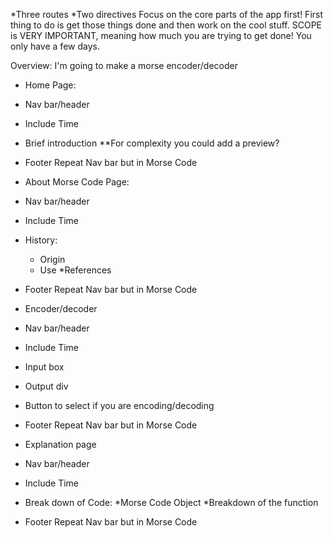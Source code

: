 *Three routes
*Two directives
Focus on the core parts of the app first!
First thing to do is get those things done and then work on the cool stuff.
SCOPE is VERY IMPORTANT, meaning how much you are trying to get done! You only have a few days.

Overview:
I'm going to make a morse encoder/decoder

 * Home Page:
  * Nav bar/header
  * Include Time
  * Brief introduction
    **For complexity you could add a preview?
  * Footer Repeat Nav bar but in Morse Code

 * About Morse Code Page:
  * Nav bar/header
  * Include Time
  * History:
    * Origin
    * Use
    *References
  * Footer Repeat Nav bar but in Morse Code

 * Encoder/decoder
  * Nav bar/header
  * Include Time
  * Input box
  * Output div
  * Button to select if you are encoding/decoding
  * Footer Repeat Nav bar but in Morse Code

 * Explanation page
  * Nav bar/header
  * Include Time 
  * Break down of Code:
    *Morse Code Object
    *Breakdown of the function
  * Footer Repeat Nav bar but in Morse Code

